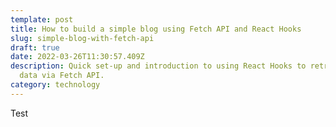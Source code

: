 ```yaml
---
template: post
title: How to build a simple blog using Fetch API and React Hooks
slug: simple-blog-with-fetch-api
draft: true
date: 2022-03-26T11:30:57.409Z
description: Quick set-up and introduction to using React Hooks to retrieve blog
  data via Fetch API.
category: technology
---
```

Test